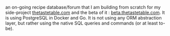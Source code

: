an on-going recipe database/forum that I am building from scratch for my side-project [thetastetable.com](https://thetastetable.com) and the beta of it : [beta.thetastetable.com](https://main--spectacular-semolina-5a4d96.netlify.app/). It is using PostgreSQL in Docker and Go. It is not using any ORM abstraction layer, but rather using the native SQL queries and commands (or at least to-be). 